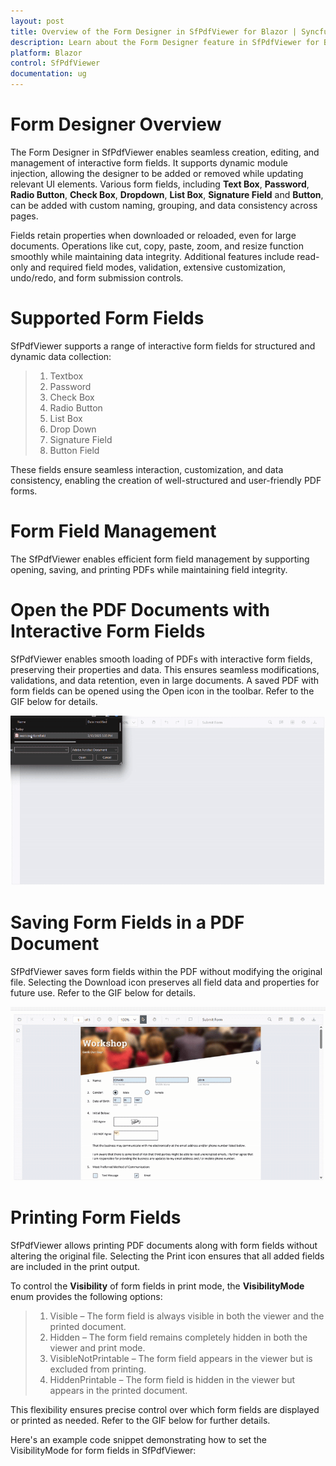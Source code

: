 ```yaml
---
layout: post
title: Overview of the Form Designer in SfPdfViewer for Blazor | Syncfusion
description: Learn about the Form Designer feature in SfPdfViewer for Blazor. Discover how to create, edit, and manage interactive form fields within PDF documents.
platform: Blazor
control: SfPdfViewer
documentation: ug
---
```


# Form Designer Overview

The Form Designer in SfPdfViewer enables seamless creation, editing, and management of interactive form fields. It supports dynamic module injection, allowing the designer to be added or removed while updating relevant UI elements. Various form fields, including **Text Box**, **Password**, **Radio Button**, **Check Box**, **Dropdown**, **List Box**, **Signature Field** and **Button**, can be added with custom naming, grouping, and data consistency across pages.

Fields retain properties when downloaded or reloaded, even for large documents. Operations like cut, copy, paste, zoom, and resize function smoothly while maintaining data integrity. Additional features include read-only and required field modes, validation, extensive customization, undo/redo, and form submission controls.

# Supported Form Fields

SfPdfViewer supports a range of interactive form fields for structured and dynamic data collection:

> 1. Textbox 
> 2. Password  
> 3. Check Box
> 4. Radio Button
> 5. List Box
> 6. Drop Down
> 7. Signature Field
> 8. Button Field

These fields ensure seamless interaction, customization, and data consistency, enabling the creation of well-structured and user-friendly PDF forms.

# Form Field Management

The SfPdfViewer enables efficient form field management by supporting opening, saving, and printing PDFs while maintaining field integrity.

# Open the PDF Documents with Interactive Form Fields

SfPdfViewer enables smooth loading of PDFs with interactive form fields, preserving their properties and data. This ensures seamless modifications, validations, and data retention, even in large documents. A saved PDF with form fields can be opened using the Open icon in the toolbar. Refer to the GIF below for details.

![Open PDF Document with Exsiting Form Fileds](form-designer-images/Open_PDF_Document_With_Exsiting_Form_Fileds.gif)

# Saving Form Fields in a PDF Document

SfPdfViewer saves form fields within the PDF without modifying the original file. Selecting the Download icon preserves all field data and properties for future use. Refer to the GIF below for details.

![Download_PDF_Document_With_Form_Fileds](form-designer-images/Download_PDF_Document_With_Form_Fileds.gif)

# Printing Form Fields

SfPdfViewer allows printing PDF documents along with form fields without altering the original file. Selecting the Print icon ensures that all added fields are included in the print output.

To control the **Visibility** of form fields in print mode, the **VisibilityMode** enum provides the following options:

> 1. Visible – The form field is always visible in both the viewer and the printed document.
> 2. Hidden – The form field remains completely hidden in both the viewer and print mode.
> 3. VisibleNotPrintable – The form field appears in the viewer but is excluded from printing.
> 4. HiddenPrintable – The form field is hidden in the viewer but appears in the printed document.

This flexibility ensures precise control over which form fields are displayed or printed as needed. Refer to the GIF below for further details.


Here's an example code snippet demonstrating how to set the VisibilityMode for form fields in SfPdfViewer:

